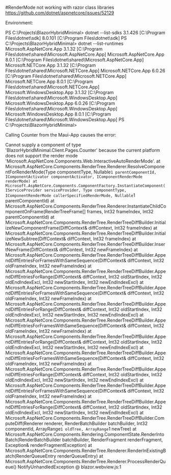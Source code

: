 #RenderMode not working with razor class libraries
https://github.com/dotnet/aspnetcore/issues/52129

Environment:

PS C:\Projects\BlazorHybridMinimal> dotnet --list-sdks
3.1.426 [C:\Program Files\dotnet\sdk]
8.0.101 [C:\Program Files\dotnet\sdk]
PS C:\Projects\BlazorHybridMinimal> dotnet --list-runtimes
Microsoft.AspNetCore.App 3.1.32 [C:\Program Files\dotnet\shared\Microsoft.AspNetCore.App]
Microsoft.AspNetCore.App 8.0.1 [C:\Program Files\dotnet\shared\Microsoft.AspNetCore.App]
Microsoft.NETCore.App 3.1.32 [C:\Program Files\dotnet\shared\Microsoft.NETCore.App]
Microsoft.NETCore.App 6.0.26 [C:\Program Files\dotnet\shared\Microsoft.NETCore.App]
Microsoft.NETCore.App 8.0.1 [C:\Program Files\dotnet\shared\Microsoft.NETCore.App]
Microsoft.WindowsDesktop.App 3.1.32 [C:\Program Files\dotnet\shared\Microsoft.WindowsDesktop.App]
Microsoft.WindowsDesktop.App 6.0.26 [C:\Program Files\dotnet\shared\Microsoft.WindowsDesktop.App]
Microsoft.WindowsDesktop.App 8.0.1 [C:\Program Files\dotnet\shared\Microsoft.WindowsDesktop.App]
PS C:\Projects\BlazorHybridMinimal>


Calling Counter from the Maui-App causes the error:


Cannot supply a component of type 'BlazorHybridMinimal.Client.Pages.Counter' because the current platform does not support the render mode 'Microsoft.AspNetCore.Components.Web.InteractiveAutoRenderMode'.
   at Microsoft.AspNetCore.Components.RenderTree.Renderer.ResolveComponentForRenderMode(Type componentType, Nullable`1 parentComponentId, IComponentActivator componentActivator, IComponentRenderMode renderMode)
   at Microsoft.AspNetCore.Components.ComponentFactory.InstantiateComponent(IServiceProvider serviceProvider, Type componentType, IComponentRenderMode callerSpecifiedRenderMode, Nullable`1 parentComponentId)
   at Microsoft.AspNetCore.Components.RenderTree.Renderer.InstantiateChildComponentOnFrame(RenderTreeFrame[] frames, Int32 frameIndex, Int32 parentComponentId)
   at Microsoft.AspNetCore.Components.RenderTree.RenderTreeDiffBuilder.InitializeNewComponentFrame(DiffContext& diffContext, Int32 frameIndex)
   at Microsoft.AspNetCore.Components.RenderTree.RenderTreeDiffBuilder.InitializeNewSubtree(DiffContext& diffContext, Int32 frameIndex)
   at Microsoft.AspNetCore.Components.RenderTree.RenderTreeDiffBuilder.InsertNewFrame(DiffContext& diffContext, Int32 newFrameIndex)
   at Microsoft.AspNetCore.Components.RenderTree.RenderTreeDiffBuilder.AppendDiffEntriesForFramesWithSameSequence(DiffContext& diffContext, Int32 oldFrameIndex, Int32 newFrameIndex)
   at Microsoft.AspNetCore.Components.RenderTree.RenderTreeDiffBuilder.AppendDiffEntriesForRange(DiffContext& diffContext, Int32 oldStartIndex, Int32 oldEndIndexExcl, Int32 newStartIndex, Int32 newEndIndexExcl)
   at Microsoft.AspNetCore.Components.RenderTree.RenderTreeDiffBuilder.AppendDiffEntriesForFramesWithSameSequence(DiffContext& diffContext, Int32 oldFrameIndex, Int32 newFrameIndex)
   at Microsoft.AspNetCore.Components.RenderTree.RenderTreeDiffBuilder.AppendDiffEntriesForRange(DiffContext& diffContext, Int32 oldStartIndex, Int32 oldEndIndexExcl, Int32 newStartIndex, Int32 newEndIndexExcl)
   at Microsoft.AspNetCore.Components.RenderTree.RenderTreeDiffBuilder.AppendDiffEntriesForFramesWithSameSequence(DiffContext& diffContext, Int32 oldFrameIndex, Int32 newFrameIndex)
   at Microsoft.AspNetCore.Components.RenderTree.RenderTreeDiffBuilder.AppendDiffEntriesForRange(DiffContext& diffContext, Int32 oldStartIndex, Int32 oldEndIndexExcl, Int32 newStartIndex, Int32 newEndIndexExcl)
   at Microsoft.AspNetCore.Components.RenderTree.RenderTreeDiffBuilder.AppendDiffEntriesForFramesWithSameSequence(DiffContext& diffContext, Int32 oldFrameIndex, Int32 newFrameIndex)
   at Microsoft.AspNetCore.Components.RenderTree.RenderTreeDiffBuilder.AppendDiffEntriesForRange(DiffContext& diffContext, Int32 oldStartIndex, Int32 oldEndIndexExcl, Int32 newStartIndex, Int32 newEndIndexExcl)
   at Microsoft.AspNetCore.Components.RenderTree.RenderTreeDiffBuilder.AppendDiffEntriesForFramesWithSameSequence(DiffContext& diffContext, Int32 oldFrameIndex, Int32 newFrameIndex)
   at Microsoft.AspNetCore.Components.RenderTree.RenderTreeDiffBuilder.AppendDiffEntriesForRange(DiffContext& diffContext, Int32 oldStartIndex, Int32 oldEndIndexExcl, Int32 newStartIndex, Int32 newEndIndexExcl)
   at Microsoft.AspNetCore.Components.RenderTree.RenderTreeDiffBuilder.ComputeDiff(Renderer renderer, RenderBatchBuilder batchBuilder, Int32 componentId, ArrayRange`1 oldTree, ArrayRange`1 newTree)
   at Microsoft.AspNetCore.Components.Rendering.ComponentState.RenderIntoBatch(RenderBatchBuilder batchBuilder, RenderFragment renderFragment, Exception& renderFragmentException)
   at Microsoft.AspNetCore.Components.RenderTree.Renderer.RenderInExistingBatch(RenderQueueEntry renderQueueEntry)
   at Microsoft.AspNetCore.Components.RenderTree.Renderer.ProcessRenderQueue()
NotifyUnhandledException @ blazor.webview.js:1
